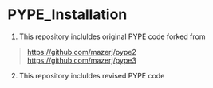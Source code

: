 # PYPE_Installation
1. This repository incluldes original PYPE code forked from 
> https://github.com/mazerj/pype2  
> https://github.com/mazerj/pype3
2. This repository incluldes revised PYPE code
